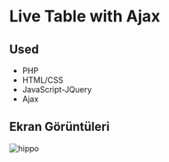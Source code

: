 # Live Table with Ajax


## Used

- PHP
- HTML/CSS
- JavaScript-JQuery
- Ajax

  
## Ekran Görüntüleri

![hippo](https://i.imgur.com/UhUaPqo.gif)

  
